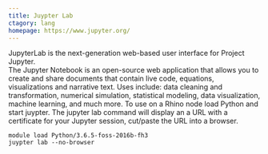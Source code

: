```yaml
---
title: Juypter Lab 
ctagory: lang
homepage: https://www.jupyter.org/
---
```

JupyterLab is the next-generation web-based user interface for Project Jupyter.  
The Jupyter Notebook is an open-source web application that allows you to create and share documents that contain live code, equations, visualizations and narrative text. Uses include: data cleaning and transformation, numerical simulation, statistical modeling, data visualization, machine learning, and much more.
To use on a Rhino node load Python and start juypter.  The jupyter lab command will display an a URL with a certificate for your Jupyter session, cut/paste the URL into a browser.
```
module load Python/3.6.5-foss-2016b-fh3
juypter lab --no-browser
```
